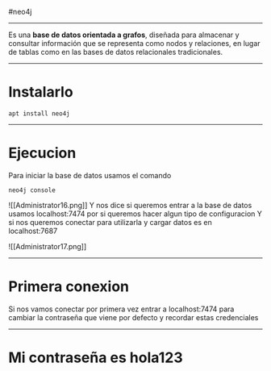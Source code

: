#neo4j

-----

Es una **base de datos orientada a grafos**, diseñada para almacenar y consultar información que se representa como nodos y relaciones, en lugar de tablas como en las bases de datos relacionales tradicionales.

---
# Instalarlo

```shell
apt install neo4j
```


------
# Ejecucion

Para iniciar la base de datos usamos el comando 

`neo4j console`

![[Administrator16.png]]
Y nos dice si queremos entrar a la base de datos usamos localhost:7474 por si queremos hacer algun tipo de configuracion
Y si nos queremos conectar para utilizarla y cargar datos es en localhost:7687

![[Administrator17.png]]

---
# Primera conexion

Si nos vamos conectar por primera vez entrar a localhost:7474 para cambiar la contraseña que viene por defecto y recordar estas credenciales


------
# Mi contraseña es hola123